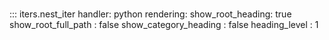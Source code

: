 # 
::: iters.nest_iter
    handler: python
    rendering:
      show_root_heading: true
      show_root_full_path : false
      show_category_heading : false
      heading_level : 1